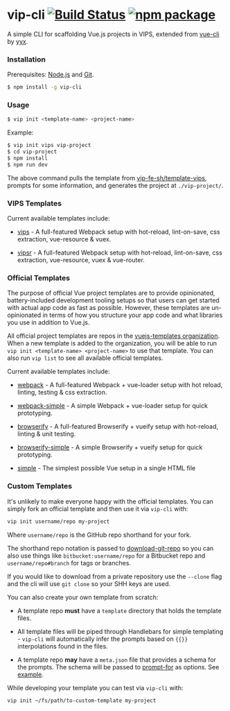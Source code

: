 # vip-cli [![Build Status](https://img.shields.io/circleci/project/vip-fe-sh/vip-cli/master.svg)](https://circleci.com/gh/vip-fe-sh/vip-cli) [![npm package](https://img.shields.io/npm/v/vip-cli.svg)](https://www.npmjs.com/package/vip-cli)

A simple CLI for scaffolding Vue.js projects in VIPS, extended from [vue-cli](https://github.com/vuejs/vue-cli) by [yyx](weibo.com/arttechdesign).

### Installation

Prerequisites: [Node.js](https://nodejs.org/en/) and [Git](https://git-scm.com/).

``` bash
$ npm install -g vip-cli
```

### Usage

``` bash
$ vip init <template-name> <project-name>
```

Example:

``` bash
$ vip init vips vip-project
$ cd vip-project
$ npm install
$ npm run dev
```

The above command pulls the template from [vip-fe-sh/template-vips](https://github.com/vip-fe-sh/template-vips), prompts for some information, and generates the project at `./vip-project/`.

### VIPS Templates

Current available templates include:

- [vips](https://github.com/vip-fe-sh/template-vips) - A full-featured Webpack setup with hot-reload, lint-on-save, css extraction, vue-resource & vuex.

- [vipsr](https://github.com/vip-fe-sh/template-vipsr) - A full-featured Webpack setup with hot-reload, lint-on-save, css extraction, vue-resource, vuex & vue-router.

### Official Templates

The purpose of official Vue project templates are to provide opinionated, battery-included development tooling setups so that users can get started with actual app code as fast as possible. However, these templates are un-opinionated in terms of how you structure your app code and what libraries you use in addition to Vue.js.

All official project templates are repos in the [vuejs-templates organization](https://github.com/vuejs-templates). When a new template is added to the organization, you will be able to run `vip init <template-name> <project-name>` to use that template. You can also run `vip list` to see all available official templates.

Current available templates include:

- [webpack](https://github.com/vuejs-templates/webpack) - A full-featured Webpack + vue-loader setup with hot reload, linting, testing & css extraction.

- [webpack-simple](https://github.com/vuejs-templates/webpack-simple) - A simple Webpack + vue-loader setup for quick prototyping.

- [browserify](https://github.com/vuejs-templates/browserify) - A full-featured Browserify + vueify setup with hot-reload, linting & unit testing.

- [browserify-simple](https://github.com/vuejs-templates/browserify-simple) - A simple Browserify + vueify setup for quick prototyping.

- [simple](https://github.com/vuejs-templates/simple) - The simplest possible Vue setup in a single HTML file

### Custom Templates

It's unlikely to make everyone happy with the official templates. You can simply fork an official template and then use it via `vip-cli` with:

``` bash
vip init username/repo my-project
```

Where `username/repo` is the GitHub repo shorthand for your fork.

The shorthand repo notation is passed to [download-git-repo](https://github.com/flipxfx/download-git-repo) so you can also use things like `bitbucket:username/repo` for a Bitbucket repo and `username/repo#branch` for tags or branches.

If you would like to download from a private repository use the `--clone` flag and the cli will use `git clone` so your SHH keys are used.

You can also create your own template from scratch:

- A template repo **must** have a `template` directory that holds the template files.

- All template files will be piped through Handlebars for simple templating - `vip-cli` will automatically infer the prompts based on `{{}}` interpolations found in the files.

- A template repo **may** have a `meta.json` file that provides a schema for the prompts. The schema will be passed to [prompt-for](https://github.com/segmentio/prompt-for#prompt-for) as options. See [example](https://github.com/vuejs-templates/webpack/blob/master/meta.json).

While developing your template you can test via `vip-cli` with:

``` bash
vip init ~/fs/path/to-custom-template my-project
```
